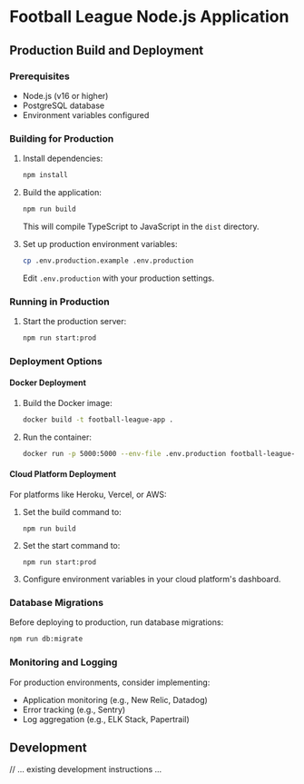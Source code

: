 # Football League Node.js Application

## Production Build and Deployment

### Prerequisites

- Node.js (v16 or higher)
- PostgreSQL database
- Environment variables configured

### Building for Production

1. Install dependencies:
   ```bash
   npm install
   ```

2. Build the application:
   ```bash
   npm run build
   ```
   This will compile TypeScript to JavaScript in the `dist` directory.

3. Set up production environment variables:
   ```bash
   cp .env.production.example .env.production
   ```
   Edit `.env.production` with your production settings.

### Running in Production

1. Start the production server:
   ```bash
   npm run start:prod
   ```

### Deployment Options

#### Docker Deployment

1. Build the Docker image:
   ```bash
   docker build -t football-league-app .
   ```

2. Run the container:
   ```bash
   docker run -p 5000:5000 --env-file .env.production football-league-app
   ```

#### Cloud Platform Deployment

For platforms like Heroku, Vercel, or AWS:

1. Set the build command to:
   ```
   npm run build
   ```

2. Set the start command to:
   ```
   npm run start:prod
   ```

3. Configure environment variables in your cloud platform's dashboard.

### Database Migrations

Before deploying to production, run database migrations:

```bash
npm run db:migrate
```

### Monitoring and Logging

For production environments, consider implementing:

- Application monitoring (e.g., New Relic, Datadog)
- Error tracking (e.g., Sentry)
- Log aggregation (e.g., ELK Stack, Papertrail)

## Development

// ... existing development instructions ... 